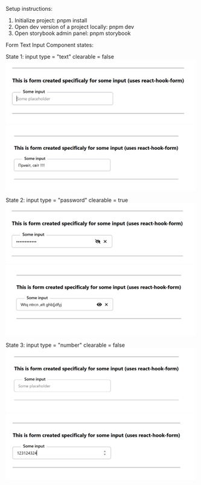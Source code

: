 Setup instructions:

1. Initialize project: pnpm install
2. Open dev version of a project locally: pnpm dev
3. Open storybook admin panel: pnpm storybook

Form Text Input Component states:

State 1:
input type = "text"
clearable = false
![alt text](image-7.png)
![alt text](image-2.png)

State 2:
input type = "password"
clearable = true
![alt text](image-8.png)
![alt text](image-4.png)

State 3:
input type = "number"
clearable = false
![alt text](image-5.png)
![alt text](image-6.png)
